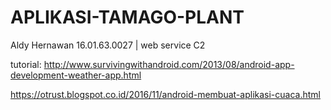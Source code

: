 # APLIKASI-TAMAGO-PLANT
Aldy Hernawan 16.01.63.0027 | web service C2

tutorial:
http://www.survivingwithandroid.com/2013/08/android-app-development-weather-app.html

https://otrust.blogspot.co.id/2016/11/android-membuat-aplikasi-cuaca.html

